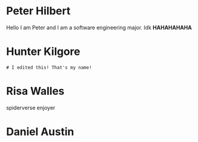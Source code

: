 # Peter Hilbert
Hello I am Peter and I am a software engineering major. Idk **HAHAHAHAHA**

# Hunter Kilgore
	# I edited this! That's my name!

# Risa Walles
spiderverse enjoyer

# Daniel Austin
